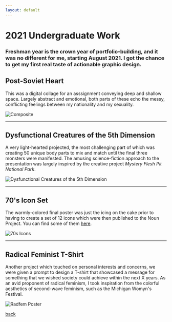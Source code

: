 ```yaml
---
layout: default
---
```


# 2021 Undergraduate Work

### Freshman year is the crown year of portfolio-building, and it was no different for me, starting August 2021. I got the chance to get my first real taste of actionable graphic design.

## Post-Soviet Heart
This was a digital collage for an asssignment conveying deep and shallow space. Largely abstract and emotional, both parts of these echo the messy, conflicting feelings between my nationality and my sexuality.

![Composite](https://i.imgur.com/KFa4rqo.jpg)

* * *

## Dysfunctional Creatures of the 5th Dimension
A very light-hearted projected, the most challenging part of which was creating 50 unique body parts to mix and match until the final three monsters were manifested. The amusing science-fiction approach to the presentation was largely inspired by the creative project _Mystery Flesh Pit National Park_.

![Dysfunctional Creatures of the 5th Dimension](https://i.imgur.com/bL9oOwk.jpg)

* * *

## 70's Icon Set
The warmly-colored final poster was just the icing on the cake prior to having to create a set of 12 icons which were then published to the Noun Project. You can find some of them [here](https://thenounproject.com/ulianachem2021/).

![70s Icons](https://i.imgur.com/zl4NlhK.png)

* * *

## Radical Feminist T-Shirt
Another project which touched on personal interests and concerns, we were given a prompt to design a T-shirt that showcased a message for something that we wished society could achieve within the next X years. As an avid proponent of radical feminism, I took inspiration from the colorful aesthetics of second-wave feminism, such as the Michigan Womyn's Festival.

![Radfem Poster](https://i.imgur.com/byxO5Zj.jpg)

[back](./)
